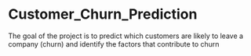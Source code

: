 # Customer_Churn_Prediction
The goal of the project is to predict which customers are likely to leave a company (churn) and identify the factors that contribute to churn